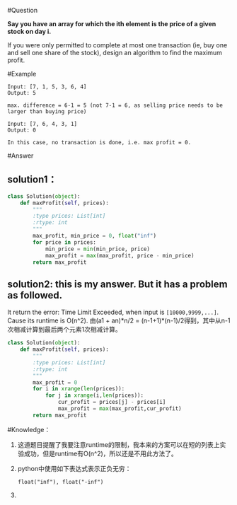#Question

**Say you have an array for which the ith element is the price of a given stock on day i.**

If you were only permitted to complete at most one transaction (ie, buy one and sell one share of the stock), design an algorithm to find the maximum profit.

#Example
```
Input: [7, 1, 5, 3, 6, 4]
Output: 5

max. difference = 6-1 = 5 (not 7-1 = 6, as selling price needs to be larger than buying price)
```
```
Input: [7, 6, 4, 3, 1]
Output: 0

In this case, no transaction is done, i.e. max profit = 0.
```

#Answer

## solution1：
```python
class Solution(object):
    def maxProfit(self, prices):
        """
        :type prices: List[int]
        :rtype: int
        """
        max_profit, min_price = 0, float("inf")
        for price in prices:
            min_price = min(min_price, price)
            max_profit = max(max_profit, price - min_price)  
        return max_profit
```

## solution2: this is my answer. But it has a problem as followed.
It return the error: Time Limit Exceeded, when input is `[10000,9999,...]`. Cause its runtime is O(n^2). 由(a1 + an)\*n/2 = (n-1+1)\*(n-1)/2得到，其中从n-1次相减计算到最后两个元素1次相减计算。

```python
class Solution(object):
    def maxProfit(self, prices):
        """
        :type prices: List[int]
        :rtype: int
        """
        max_profit = 0
        for i in xrange(len(prices)):
            for j in xrange(i,len(prices)):
                cur_profit = prices[j] - prices[i]
                max_profit = max(max_profit,cur_profit)
        return max_profit
```

#Knowledge：

1. 这道题目提醒了我要注意runtime的限制，我本来的方案可以在短的列表上实验成功，但是runtime有O(n^2)，所以还是不用此方法了。

2. python中使用如下表达式表示正负无穷：
    ```
    float("inf"), float("-inf")
    ```
3. 

